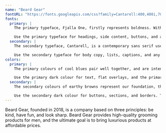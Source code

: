 ```yaml
---
name: "Beard Gear"
fontURL: "https://fonts.googleapis.com/css?family=Cantarell:400,400i,700|Fjalla+One"
fonts:
  primary: |
    The primary typeface, Fjalla One, firstly represents boldness. With its high x-height, it also illustrates great elegance and uniqueness.

    Use the primary typeface for headings, side content, buttons, and accent text.
  secondary: |
    The secondary typeface, Cantarell, is a contemporary sans serif used to assist in readability.

    Use the secondary typeface for body copy, lists, captions, and any default text.
colors:
  primary: |
    The primary colours of cool blues pair well together, and are intended to be used for overlay gradients and text.

    Use the primary dark colour for text, flat overlays, and the primary light for highlighted content and hover states.
  secondary: |
    The secondary colours of earthy browns represent our foundation, the base of our company.

    Use the secondary dark colour for buttons, sections, and borders. The secondary light colour can be used to highlight content and hover states.
---
```


Beard Gear, founded in 2018, is a company based on three principles: be kind, have fun, and look sharp. Beard Gear provides high-quality grooming products for men, and the ultimate goal is to bring luxurious products at affordable prices.
